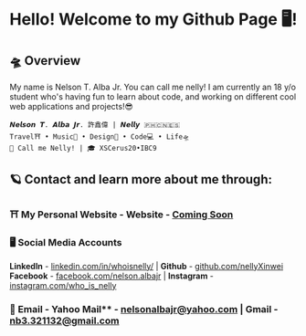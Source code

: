 # Hello! Welcome to my Github Page 🖥️!
## 🛸 Overview
My name is Nelson T. Alba Jr. You can call me nelly! I am currently an 18 y/o student who's having fun to learn about code, and working on different cool web applications and projects!😎
```
𝙉𝙚𝙡𝙨𝙤𝙣 𝙏. 𝘼𝙡𝙗𝙖 𝙅𝙧. 許鑫偉 | 𝙉𝙚𝙡𝙡𝙮 🇵🇭🇨🇳🇪🇸
Travel⛩ • Music🎹 • Design🎨 • Code💻 • Life🛸
📢 Call me Nelly! | 🎓 XSCerus20•IBC9
```

## 🪐 Contact and learn more about me through:
### ⛩ My Personal Website - **Website** - [Coming Soon](#)

### 🖥️ Social Media Accounts
**LinkedIn** - [linkedin.com/in/whoisnelly/](https://www.linkedin.com/in/whoisnelly) | **Github** - [github.com/nellyXinwei](https://github.com/nellyXinwei)<br/>
**Facebook** - [facebook.com/nelson.albajr](https://www.facebook.com/nelson.albajr) | **Instagram** - [instagram.com/who_is_nelly](https://www.instagram.com/who_is_nelly/)

### 📮 Email - Yahoo Mail** - [nelsonalbajr@yahoo.com](nelsonalbajr@yahoo.com) | **Gmail** - [nb3.321132@gmail.com](nb3.321132@gmail.com)
